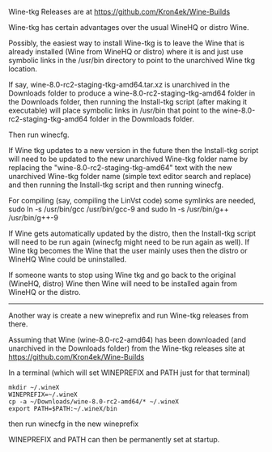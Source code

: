 Wine-tkg Releases are at https://github.com/Kron4ek/Wine-Builds

Wine-tkg has certain advantages over the usual WineHQ or distro Wine.

Possibly, the easiest way to install Wine-tkg is to leave the Wine that is already installed (Wine from WineHQ or distro) where it is and just use 
symbolic links in the /usr/bin directory to point to the unarchived Wine tkg location.

If say, wine-8.0-rc2-staging-tkg-amd64.tar.xz is unarchived in the Downloads folder to produce a wine-8.0-rc2-staging-tkg-amd64 folder in the Downloads folder, then running the Install-tkg script (after making it executable) will place symbolic links in /usr/bin that point to the wine-8.0-rc2-staging-tkg-amd64 folder in the Dowmloads folder.

Then run winecfg.

If Wine tkg updates to a new version in the future then the Install-tkg script will need to be updated to the new unarchived Wine-tkg folder name by replacing the "wine-8.0-rc2-staging-tkg-amd64" text with the new unarchived Wine-tkg folder name (simple text editor search and replace) and then running the Install-tkg script and then running winecfg.

For compiling (say, compiling the LinVst code) some symlinks are needed, sudo ln -s /usr/bin/gcc /usr/bin/gcc-9 and sudo ln -s /usr/bin/g++ /usr/bin/g++-9

If Wine gets automatically updated by the distro, then the Install-tkg script will need to be run again (winecfg might need to be run again as well).
If Wine tkg becomes the Wine that the user mainly uses then the distro or WineHQ Wine could be uninstalled.

If someone wants to stop using Wine tkg and go back to the original (WineHQ, distro) Wine then Wine will need to be installed again from WineHQ or the distro.

---------

Another way is create a new wineprefix and run Wine-tkg releases from there.

Assuming that Wine (wine-8.0-rc2-amd64) has been downloaded (and unarchived in the Downloads folder) from the Wine-tkg releases site at https://github.com/Kron4ek/Wine-Builds

In a terminal (which will set WINEPREFIX and PATH just for that terminal)

```
mkdir ~/.wineX
WINEPREFIX=~/.wineX
cp -a ~/Downloads/wine-8.0-rc2-amd64/* ~/.wineX
export PATH=$PATH:~/.wineX/bin

```
then run winecfg in the new wineprefix

WINEPREFIX and PATH can then be permanently set at startup.



